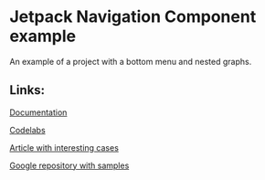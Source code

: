 # Jetpack Navigation Component example
An example of a project with a bottom menu and nested graphs.
## Links:
[Documentation](https://developer.android.com/guide/navigation/navigation-getting-started)

[Codelabs](https://developer.android.com/codelabs/android-navigation#0)

[Article with interesting cases](https://habr.com/ru/company/hh/blog/518332/)

[Google repository with samples](https://github.com/android/architecture-components-samples)

